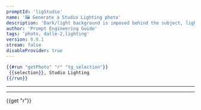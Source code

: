 ```yaml
---
promptId: 'ligStudio'
name: '🖼️ Generate a Studio Lighting photo'
description: 'Dark/light background is imposed behind the subject, lighting accentuates details of the figure in the foreground.'
author: 'Prompt Engineering Guide'
tags: 'photo, dalle-2,lighting'
version: 0.0.1
stream: false
disableProvider: true
---
```

```handlebars
{{#run "getPhoto" "r" "tg_selection"}}
 {{selection}}, Studio Lighting
{{/run}}
```
***
***
{{get "r"}}